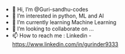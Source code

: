 - 👋 Hi, I’m @Guri-sandhu-codes
- 👀 I’m interested in python, ML and AI
- 🌱 I’m currently learning Machine Learning
- 💞️ I’m looking to collaborate on ...
- 📫 How to reach me : Linkedin - https://www.linkedin.com/in/gurinder9333

<!---
Guri-sandhu-codes/Guri-sandhu-codes is a ✨ special ✨ repository because its `README.md` (this file) appears on your GitHub profile.
You can click the Preview link to take a look at your changes.
--->
